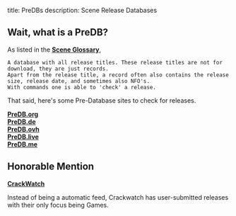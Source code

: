 title: PreDBs
description: Scene Release Databases

## Wait, what is a PreDB?  
  
As listed in the [**Scene Glossary**](https://ripped.guide/Scene/scene-glossary/), 

    A database with all release titles. These release titles are not for download, they are just records. 
    Apart from the release title, a record often also contains the release size, release date, and sometimes also NFO's. 
    With commands one is able to 'check' a release.

That said, here's some Pre-Database sites to check for releases.

**[PreDB.org](https://www.predb.org/)**  
**[PreDB.de](https://predb.de/)**  
**[PreDB.ovh](https://predb.ovh/)**  
**[PreDB.live](https://predb.live/)**  
**[PreDB.me](https://predb.me/)**  

## Honorable Mention
**[CrackWatch](https://crackwatch.com/)**  
  
Instead of being a automatic feed, Crackwatch has user-submitted releases with their only focus being Games.
